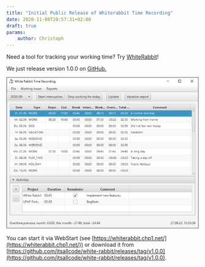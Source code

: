 ```yaml
---
title: "Initial Public Release of Whiterabbit Time Recording"
date: 2020-11-08T20:57:31+02:00
draft: true
params:
    author: Christoph
---
```


Need a tool for tracking your working time? Try [WhiteRabbit](https://github.com/itsallcode/white-rabbit)!

We just release version 1.0.0 on [GitHub.](https://github.com/itsallcode/white-rabbit)

![Screenshot of the WhiteRabbit UI](screenshot-white-rabbit-1.0.0.png)

You can start it via WebStart (see [https://whiterabbit.chp1.net/](https://whiterabbit.chp1.net/)) or download it from [https://github.com/itsallcode/white-rabbit/releases/tag/v1.0.0](https://github.com/itsallcode/white-rabbit/releases/tag/v1.0.0).